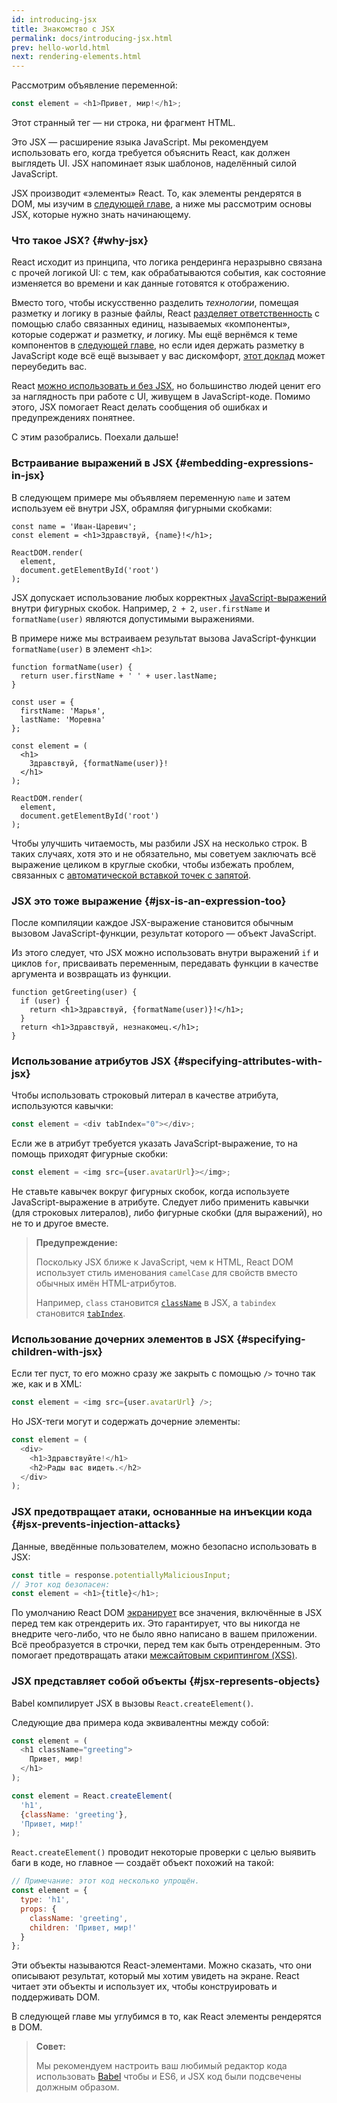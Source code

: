 ```yaml
---
id: introducing-jsx
title: Знакомство с JSX
permalink: docs/introducing-jsx.html
prev: hello-world.html
next: rendering-elements.html
---
```


Рассмотрим объявление переменной:

```js
const element = <h1>Привет, мир!</h1>;
```

Этот странный тег — ни строка, ни фрагмент HTML.

Это JSX — расширение языка JavaScript. Мы рекомендуем использовать его, когда требуется объяснить React, как должен выглядеть UI. JSX напоминает язык шаблонов, наделённый силой JavaScript.

JSX производит «элементы» React. То, как элементы рендерятся в DOM, мы изучим в [следующей главе](/docs/rendering-elements.html), а ниже мы рассмотрим основы JSX, которые нужно знать начинающему.

### Что такое JSX? {#why-jsx}

React исходит из принципа, что логика рендеринга неразрывно связана с прочей логикой UI: с тем, как обрабатываются события, как состояние изменяется во времени и как данные готовятся к отображению.

Вместо того, чтобы искусственно разделить *технологии*, помещая разметку и логику в разные файлы, React [разделяет ответственность](https://ru.wikipedia.org/wiki/%D0%A0%D0%B0%D0%B7%D0%B4%D0%B5%D0%BB%D0%B5%D0%BD%D0%B8%D0%B5_%D0%BE%D1%82%D0%B2%D0%B5%D1%82%D1%81%D1%82%D0%B2%D0%B5%D0%BD%D0%BD%D0%BE%D1%81%D1%82%D0%B8) с помощью слабо связанных единиц, называемых «компоненты», которые содержат *и* разметку, *и* логику. Мы ещё вернёмся к теме компонентов в [следующей главе](/docs/components-and-props.html), но если идея держать разметку в JavaScript коде всё ещё вызывает у вас дискомфорт, [этот доклад](https://www.youtube.com/watch?v=x7cQ3mrcKaY) может переубедить вас.

React [можно использовать и без JSX](/docs/react-without-jsx.html), но большинство людей ценит его за наглядность при работе с UI, живущем в JavaScript-коде. Помимо этого, JSX помогает React делать сообщения об ошибках и предупреждениях понятнее.

С этим разобрались. Поехали дальше!

### Встраивание выражений в JSX {#embedding-expressions-in-jsx}

В следующем примере мы объявляем переменную `name` и затем используем её внутри JSX, обрамляя фигурными скобками:

```js{1,2}
const name = 'Иван-Царевич';
const element = <h1>Здравствуй, {name}!</h1>;

ReactDOM.render(
  element,
  document.getElementById('root')
);
```

JSX допускает использование любых корректных [JavaScript-выражений](https://developer.mozilla.org/ru/docs/Web/JavaScript/Guide/Expressions_and_Operators) внутри фигурных скобок. Например,  `2 + 2`, `user.firstName` и `formatName(user)` являются допустимыми выражениями.

В примере ниже мы встраиваем результат вызова JavaScript-функции `formatName(user)` в элемент `<h1>`:

```js{12}
function formatName(user) {
  return user.firstName + ' ' + user.lastName;
}

const user = {
  firstName: 'Марья',
  lastName: 'Моревна'
};

const element = (
  <h1>
    Здравствуй, {formatName(user)}!
  </h1>
);

ReactDOM.render(
  element,
  document.getElementById('root')
);
```

[](codepen://introducing-jsx)

Чтобы улучшить читаемость, мы разбили JSX на несколько строк. В таких случаях, хотя это и не обязательно, мы советуем заключать всё выражение целиком в круглые скобки, чтобы избежать проблем, связанных с [автоматической вставкой точек с запятой](https://stackoverflow.com/q/2846283).

### JSX это тоже выражение {#jsx-is-an-expression-too}

После компиляции каждое JSX-выражение становится обычным вызовом JavaScript-функции, результат которого — объект JavaScript.

Из этого следует, что JSX можно использовать внутри выражений `if` и циклов `for`, присваивать переменным, передавать функции в качестве аргумента и возвращать из функции.

```js{3,5}
function getGreeting(user) {
  if (user) {
    return <h1>Здравствуй, {formatName(user)}!</h1>;
  }
  return <h1>Здравствуй, незнакомец.</h1>;
}
```

### Использование атрибутов JSX {#specifying-attributes-with-jsx}

Чтобы использовать строковый литерал в качестве атрибута, используются кавычки:

```js
const element = <div tabIndex="0"></div>;
```

Если же в атрибут требуется указать JavaScript-выражение, то на помощь приходят фигурные скобки:

```js
const element = <img src={user.avatarUrl}></img>;
```

Не ставьте кавычек вокруг фигурных скобок, когда используете JavaScript-выражение в атрибуте. Следует либо применить кавычки (для строковых литералов), либо фигурные скобки (для выражений), но не то и другое вместе.

>**Предупреждение:**
>
>Поскольку JSX ближе к JavaScript, чем к HTML, React DOM использует стиль именования `camelCase` для свойств вместо обычных имён HTML-атрибутов.
>
>Например, `class` становится [`className`](https://developer.mozilla.org/ru/docs/Web/API/Element/className) в JSX, а `tabindex` становится [`tabIndex`](https://developer.mozilla.org/ru/docs/Web/API/HTMLElement/tabIndex).

### Использование дочерних элементов в JSX {#specifying-children-with-jsx}

Если тег пуст, то его можно сразу же закрыть с помощью `/>` точно так же, как и в XML:

```js
const element = <img src={user.avatarUrl} />;
```

Но JSX-теги могут и содержать дочерние элементы: 

```js
const element = (
  <div>
    <h1>Здравствуйте!</h1>
    <h2>Рады вас видеть.</h2>
  </div>
);
```

### JSX предотвращает атаки, основанные на инъекции кода {#jsx-prevents-injection-attacks}

Данные, введённые пользователем, можно безопасно использовать в JSX:

```js
const title = response.potentiallyMaliciousInput;
// Этот код безопасен:
const element = <h1>{title}</h1>;
```
По умолчанию React DOM [экранирует](https://stackoverflow.com/questions/7381974/which-characters-need-to-be-escaped-on-html) все значения, включённые в JSX перед тем как отрендерить их. Это гарантирует, что вы никогда не внедрите чего-либо, что не было явно написано в вашем приложении. Всё преобразуется в строчки, перед тем как быть отрендеренным. Это помогает предотвращать атаки [межсайтовым скриптингом (XSS)](https://ru.wikipedia.org/wiki/%D0%9C%D0%B5%D0%B6%D1%81%D0%B0%D0%B9%D1%82%D0%BE%D0%B2%D1%8B%D0%B9_%D1%81%D0%BA%D1%80%D0%B8%D0%BF%D1%82%D0%B8%D0%BD%D0%B3).

### JSX представляет собой объекты {#jsx-represents-objects}

Babel компилирует JSX в вызовы `React.createElement()`.

Следующие два примера кода эквивалентны между собой:

```js
const element = (
  <h1 className="greeting">
    Привет, мир!
  </h1>
);
```

```js
const element = React.createElement(
  'h1',
  {className: 'greeting'},
  'Привет, мир!'
);
```

`React.createElement()` проводит некоторые проверки с целью выявить баги в коде, но главное — создаёт объект похожий на такой:

```js
// Примечание: этот код несколько упрощён.
const element = {
  type: 'h1',
  props: {
    className: 'greeting',
    children: 'Привет, мир!'
  }
};
```

Эти объекты называются React-элементами. Можно сказать, что они описывают результат, который мы хотим увидеть на экране. React читает эти объекты и использует их, чтобы конструировать и поддерживать DOM. 

В следующей главе мы углубимся в то, как React элементы рендерятся в DOM.

>**Совет:**
>
>Мы рекомендуем настроить ваш любимый редактор кода использовать [Babel](https://babeljs.io/docs/editors) чтобы и ES6, и JSX код были подсвечены должным образом.
